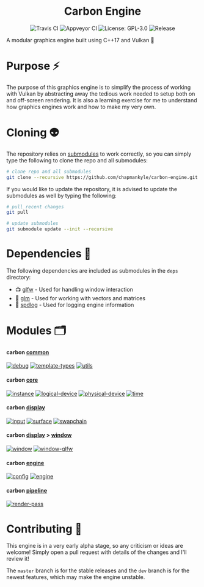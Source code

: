 <h1 align="center">Carbon Engine</h1>

<p align="center">
  <img src="https://travis-ci.com/chapmankyle/carbon-engine.svg?branch=master" alt="Travis CI"></img>
  <img src="https://ci.appveyor.com/api/projects/status/ja6b1h34y79t2hqk/branch/master?svg=true" alt="Appveyor CI"></img>
  <img src="https://img.shields.io/github/license/chapmankyle/carbon-engine.svg?" alt="License: GPL-3.0"></img>
  <img src="https://img.shields.io/github/v/release/chapmankyle/carbon-engine.svg?" alt="Release"></img>
</p>

A modular graphics engine built using C++17 and Vulkan :rocket:

# Purpose :zap:

The purpose of this graphics engine is to simplify the process of working with Vulkan by abstracting away the 
tedious work needed to setup both on and off-screen rendering. It is also a learning exercise for me to understand 
how graphics engines work and how to make my very own.

# Cloning :alien:

The repository relies on [submodules](https://git-scm.com/book/en/v2/Git-Tools-Submodules) to work correctly, so 
you can simply type the following to clone the repo and all submodules:
```bash
# clone repo and all submodules
git clone --recursive https://github.com/chapmankyle/carbon-engine.git
```

If you would like to update the repository, it is advised to update the submodules as well by typing
the following:
```bash
# pull recent changes
git pull

# update submodules
git submodule update --init --recursive
```

# Dependencies :gift:

The following dependencies are included as submodules in the `deps` directory:
- :tv: [glfw](https://www.glfw.org/) - Used for handling window interaction
- :triangular_ruler: [glm](https://glm.g-truc.net/0.9.9/index.html) - Used for working with vectors and matrices
- :page_facing_up: [spdlog](https://github.com/gabime/spdlog) - Used for logging engine information

# Modules :card_index_dividers:

#### carbon [common](https://github.com/chapmankyle/carbon-engine/tree/master/carbon/common)

[![debug](https://img.shields.io/badge/carbon-debug-brightgreen.svg)](https://github.com/chapmankyle/carbon-engine/blob/master/carbon/common/debug.hpp)
[![template-types](https://img.shields.io/badge/carbon-template_types-brightgreen.svg)](https://github.com/chapmankyle/carbon-engine/blob/master/carbon/common/template_types.hpp)
[![utils](https://img.shields.io/badge/carbon-utils-brightgreen.svg)](https://github.com/chapmankyle/carbon-engine/blob/master/carbon/common/utils.hpp)

#### carbon [core](https://github.com/chapmankyle/carbon-engine/tree/master/carbon/core)

[![instance](https://img.shields.io/badge/carbon-instance-orange.svg)](https://github.com/chapmankyle/carbon-engine/blob/master/carbon/core/instance.hpp)
[![logical-device](https://img.shields.io/badge/carbon-logical_device-orange.svg)](https://github.com/chapmankyle/carbon-engine/blob/master/carbon/core/logical_device.hpp)
[![physical-device](https://img.shields.io/badge/carbon-physical_device-orange.svg)](https://github.com/chapmankyle/carbon-engine/blob/master/carbon/core/physical_device.hpp)
[![time](https://img.shields.io/badge/carbon-time-orange.svg)](https://github.com/chapmankyle/carbon-engine/blob/master/carbon/core/time.hpp)

#### carbon [display](https://github.com/chapmankyle/carbon-engine/tree/master/carbon/display)

[![input](https://img.shields.io/badge/carbon-input-blue.svg)](https://github.com/chapmankyle/carbon-engine/blob/master/carbon/display/input.hpp)
[![surface](https://img.shields.io/badge/carbon-surface-blue.svg)](https://github.com/chapmankyle/carbon-engine/blob/master/carbon/display/surface.hpp)
[![swapchain](https://img.shields.io/badge/carbon-swapchain-blue.svg)](https://github.com/chapmankyle/carbon-engine/blob/master/carbon/display/swapchain.hpp)

#### carbon [display](https://github.com/chapmankyle/carbon-engine/tree/master/carbon/display) > [window](https://github.com/chapmankyle/carbon-engine/tree/master/carbon/display/window)

[![window](https://img.shields.io/badge/carbon-window-blue.svg)](https://github.com/chapmankyle/carbon-engine/blob/master/carbon/display/window/window.hpp)
[![window-glfw](https://img.shields.io/badge/carbon-window_glfw-blue.svg)](https://github.com/chapmankyle/carbon-engine/blob/master/carbon/display/window/window_glfw.hpp)

#### carbon [engine](https://github.com/chapmankyle/carbon-engine/tree/master/carbon/engine)

[![config](https://img.shields.io/badge/carbon-config-yellow.svg)](https://github.com/chapmankyle/carbon-engine/blob/master/carbon/engine/config.hpp)
[![engine](https://img.shields.io/badge/carbon-engine-yellow.svg)](https://github.com/chapmankyle/carbon-engine/blob/master/carbon/engine/engine.hpp)

#### carbon [pipeline](https://github.com/chapmankyle/carbon-engine/tree/master/carbon/pipeline)

[![render-pass](https://img.shields.io/badge/carbon-render_pass-red.svg)](https://github.com/chapmankyle/carbon-engine/blob/master/carbon/pipeline/render_pass.hpp)

# Contributing :tada:
This engine is in a very early alpha stage, so any criticism or ideas are welcome! Simply open a pull request
with details of the changes and I'll review it!

The `master` branch is for the stable releases and the `dev` branch is for the newest features, which may 
make the engine unstable.
